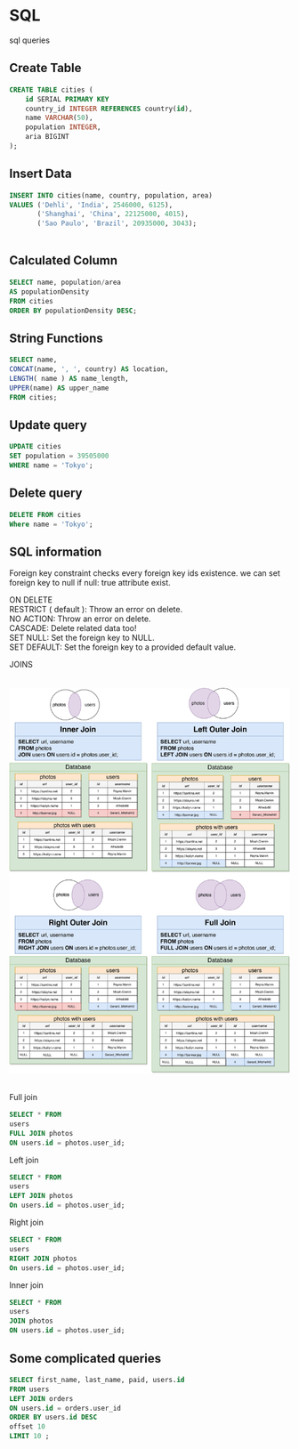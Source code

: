 # SQL
sql queries

<h2>Create Table</h2>

```sql
CREATE TABLE cities (
    id SERIAL PRIMARY KEY
    country_id INTEGER REFERENCES country(id),
    name VARCHAR(50),
    population INTEGER,
    aria BIGINT
);
```


<h2>Insert Data</h2>

```sql
INSERT INTO cities(name, country, population, area)
VALUES ('Dehli', 'India', 2546000, 6125),
       ('Shanghai', 'China', 22125000, 4015),
       ('Sao Paulo', 'Brazil', 20935000, 3043);
    
```

<h2>Calculated Column</h2>

```sql
SELECT name, population/area  
AS populationDensity 
FROM cities 
ORDER BY populationDensity DESC;
```

<h2>String Functions </h2>


```sql
SELECT name, 
CONCAT(name, ', ', country) AS location, 
LENGTH( name ) AS name_length,
UPPER(name) AS upper_name 
FROM cities;
```

<h2> Update query </h2>

```sql 
UPDATE cities
SET population = 39505000
WHERE name = 'Tokyo';
```


<h2> Delete query </h2>

```sql
DELETE FROM cities
Where name = 'Tokyo';
```
<h2>SQL information</h2>
<p>
Foreign key constraint checks every foreign key ids existence.
we can set foreign key to null if null: true attribute exist.
</p>

<p>
ON DELETE <br>
RESTRICT ( default ): Throw an error on delete. <br> 
NO ACTION: Throw an error on delete. <br>
CASCADE: Delete related data too!<br>
SET NULL: Set the foreign key to NULL.<br>
SET DEFAULT: Set the foreign key to a provided default value.<br>
</p>
JOINS <br>
<br>
<br>

<img src="./0001.jpg">

<br>
<br>
<p>Full join</p>

```sql
SELECT * FROM
users 
FULL JOIN photos
ON users.id = photos.user_id;
```
<p>Left join</p>

```sql
SELECT * FROM
users 
LEFT JOIN photos
On users.id = photos.user_id;
```
<p>Right join</p>

```sql
SELECT * FROM
users 
RIGHT JOIN photos
On users.id = photos.user_id;
```

<p>Inner join</p>

```sql
SELECT * FROM
users 
JOIN photos
ON users.id = photos.user_id;
```



<h2>Some complicated queries</h2>

```sql
SELECT first_name, last_name, paid, users.id 
FROM users 
LEFT JOIN orders 
ON users.id = orders.user_id 
ORDER BY users.id DESC 
offset 10 
LIMIT 10 ;
```
